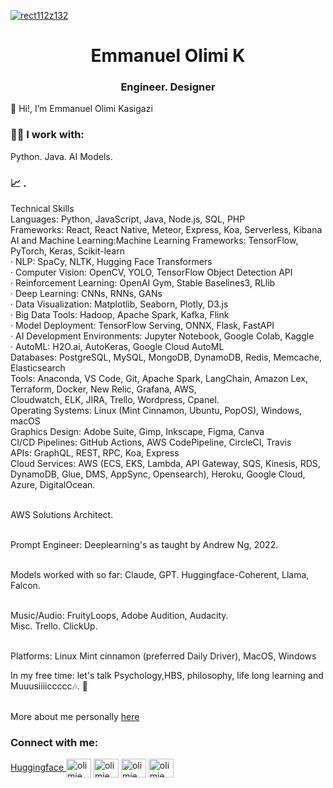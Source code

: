 
<a href="https://news.mit.edu/2022/new-world-learning-mit-ocw-emmanuel-kasigazi-1107"  target="_blank" > ![rect112z132](https://github.com/olimiemma/olimiemma/assets/98601170/109b1c04-65a9-4694-9f22-341253c2ec3f) </a>

<h1 align="center"> Emmanuel Olimi K </h1>
<h3 align="center">  Engineer. Designer </h3>

👋 Hi!, I’m Emmanuel Olimi Kasigazi

<h3 align="left">   👨‍💻  I work with:</h3>
Python. Java. AI Models.

<h3 align="left"> 📈 . </h3>
Technical Skills
<br>Languages: Python, JavaScript, Java, Node.js, SQL, PHP
<br>Frameworks: React, React Native, Meteor, Express, Koa, Serverless, Kibana
<br>AI and Machine Learning:Machine Learning Frameworks: TensorFlow, PyTorch, Keras, Scikit-learn
<br>· NLP: SpaCy, NLTK, Hugging Face Transformers
<br>· Computer Vision: OpenCV, YOLO, TensorFlow Object Detection API
<br>· Reinforcement Learning: OpenAI Gym, Stable Baselines3, RLlib
<br>· Deep Learning: CNNs, RNNs, GANs
<br>· Data Visualization: Matplotlib, Seaborn, Plotly, D3.js
<br>· Big Data Tools: Hadoop, Apache Spark, Kafka, Flink
<br>· Model Deployment: TensorFlow Serving, ONNX, Flask, FastAPI
<br>· AI Development Environments: Jupyter Notebook, Google Colab, Kaggle
<br>· AutoML: H2O.ai, AutoKeras, Google Cloud AutoML
<br>Databases: PostgreSQL, MySQL, MongoDB, DynamoDB, Redis, Memcache, Elasticsearch
<br>Tools: Anaconda, VS Code, Git, Apache Spark, LangChain, Amazon Lex, Terraform, Docker, New Relic, Grafana, AWS, 
<br>Cloudwatch, ELK, JIRA, Trello, Wordpress, Cpanel.
<br>Operating Systems: Linux (Mint Cinnamon, Ubuntu, PopOS), Windows, macOS
<br>Graphics Design: Adobe Suite, Gimp, Inkscape, Figma, Canva
<br>CI/CD Pipelines: GitHub Actions, AWS CodePipeline, CircleCI, Travis
<br>APIs: GraphQL, REST, RPC, Koa, Express
<br>Cloud Services: AWS (ECS, EKS, Lambda, API Gateway, SQS, Kinesis, RDS, DynamoDB, Glue, DMS,
AppSync, Opensearch), Heroku, Google Cloud, Azure, DigitalOcean.

<br>AWS Solutions Architect.

<br> Prompt Engineer: Deeplearning's as taught by  Andrew Ng, 2022. 

<br>Models worked with so far: Claude, GPT. Huggingface-Coherent, Llama, Falcon.

<br>Music/Audio: FruityLoops, Adobe Audition, Audacity.
<br> Misc. Trello. ClickUp. 
 
 <br>Platforms: Linux Mint cinnamon  (preferred Daily Driver), MacOS, Windows<br>
<p>

  
 In my free time: let's talk Psychology,HBS, philosophy, life long learning and Muuusiiiiccccc🎶. 🙂

 <br> More about me personally <a href="https://linktr.ee/olimiemma">here</a>

  

<h3 align="left">Connect with me:</h3>
<p align="left">
<a href="https://huggingface.co/olimiemma"> Huggingface </a> 
<a href="https://twitter.com/olimiemma" target="blank"><img align="center" src="https://raw.githubusercontent.com/rahuldkjain/github-profile-readme-generator/master/src/images/icons/Social/twitter.svg" alt="olimiemma" height="30" width="40" /></a>
<a href="https://linkedin.com/in/olimiemma" target="blank"><img align="center" src="https://raw.githubusercontent.com/rahuldkjain/github-profile-readme-generator/master/src/images/icons/Social/linked-in-alt.svg" alt="olimiemma" height="30" width="40" /></a>
<a href="https://stackoverflow.com/users/olimiemma" target="blank"><img align="center" src="https://raw.githubusercontent.com/rahuldkjain/github-profile-readme-generator/master/src/images/icons/Social/stack-overflow.svg" alt="olimiemma" height="30" width="40" /></a>
<a href="https://fb.com/olimiemma" target="blank"><img align="center" src="https://raw.githubusercontent.com/rahuldkjain/github-profile-readme-generator/master/src/images/icons/Social/facebook.svg" alt="olimiemma" height="30" width="40" /></a>


</p>

